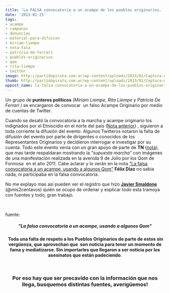 ```yaml
---
title: 'La FALSA convocatoria a un acampe de los pueblos originarios. '
date: '2013-01-25'
tags:
- acampe
- campanas
- denuncias
- material-para-difusion
- miriam-liempe
- nota-fala
- patricia-de-ferrari
- pueblos-originarios
- qom
- rita-liempe
- twitter
image: http://partidopirata.com.ar/wp-content/uploads/2013/01/Captura-de-pantalla-completa-25012013-021444-a.m..jpg
thumb: http://partidopirata.com.ar/wp-content/uploads/2013/01/Captura-de-pantalla-completa-25012013-021444-a.m.-150x150.jpg
wppost_name: la-falsa-convocatoria-a-un-acampe-de-los-pueblos-originarios
---
```


Un grupo de<strong> punteros políticos</strong><em> (Miriam Liempe, Rita Liempe y Patricia De Ferrari )</em> se encargaron de convocar  un falso Acampe Originario por medio de cuentas de Twitter.

Cuando se desató la convocatoria a la marcha y acampe originario los indignados por el Etniocidio en el norte del país (<a href="http://partidopirata.com.ar/8169/19-hs-en-yrigoyen-y-luis-saenz-pena-marcha-a-la-casa-de-formosahttp://">Nota anterior</a>) , siguieron a toda corriente la difusión del evento.
Algunos Twitteros notaron la falta de difusión del evento por parte de dirigentes o conocidos de los Representantes Originarios y decidieron interrogar e investigar por su cuenta.
Todo este evento venia con un gran apoyo de parte de <strong>TN</strong> (<a href="http://tn.com.ar/tnylagente/corte-movilizacion-y-acampe-de-pueblos-indigenas-en-av-9-de-julio%E2%80%8F_368173">nota</a>), que mas tarde respaldaran mostrando la <em>"supuesta marcha"</em> con imágenes de una manifestación realizada en la avenida 9 de Julio por los Qom de Formosa  en el año 2011.
Cabe aclarar y lo verán en la nota <a href="http://storify.com/mis2centavos/la-falsa-convocatoria-a-un-acampe-usando-a-algunos?utm_source=t.co&amp;utm_content=storify-pingback&amp;utm_campaign=&amp;awesm=sfy.co_fDqn&amp;utm_medium=sfy.co-twitter">"La falsa convocatoria a un acampe, usando a algunos Qom"</a> <strong>Félix Diaz</strong> no sabia nada, ni participaba en la falsa convocatoria.

No me explayo mas así pueden ver el registro que hizo <strong><a href="https://twitter.com/mis2centavos">Javier Smaldone </a></strong> (@mis2centavos) quién se ocupo de ordenar y explicar todo esta tramoya con fuentes y todo, gran trabajo.

&nbsp;
<p style="text-align: left;">fuente:</p>

<h5 style="text-align: center;">"La falsa convocatoria a un acampe, usando a algunos Qom"</h5>
<p style="text-align: center;"> <strong>Toda una falta de respeto a los Pueblos Originarios de parte de estos sin vergüenza, que aprovechan que  son noticia para tener un momento de fama y mediatizarse. Sin importarles que llegaron a ser noticia por los asesinatos que están padeciendo</strong>.</p>
&nbsp;
<h3 style="text-align: center;">Por eso hay que ser precavido con la información que nos llega, busquemos distintas fuentes, averigüemos!</h3>
